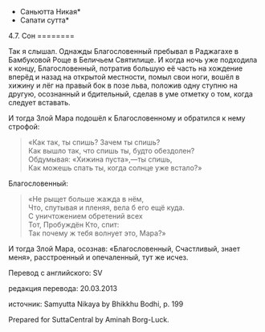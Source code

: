 * Саньютта Никая*
* Сапати сутта*

4\.7\. Сон
\=\=\=\=\=\=\=\=

Так я слышал\. Однажды Благословенный пребывал в Раджагахе в Бамбуковой Роще в Беличьем Святилище\. И когда ночь уже подходила к концу, Благословенный, потратив большую её часть на хождение вперёд и назад на открытой местности, помыл свои ноги, вошёл в хижину и лёг на правый бок в позе льва, положив одну ступню на другую, осознанный и бдительный, сделав в уме отметку о том, когда следует вставать\.

И тогда Злой Мара подошёл к Благословенному и обратился к нему строфой:

> «Как так, ты спишь? Зачем ты спишь?  
> Как вышло так, что спишь ты, будто обездолен?  
> Обдумывая: «Хижина пуста»,—ты спишь,  
> Как можешь спать ты, когда солнце уже встало?»

Благословенный:

> «Не рыщет больше жажда в нём,  
> Что, спутывая и пленяя, вела б его ещё куда\.  
> С уничтожением обретений всех  
> Тот, Пробуждён Кто, спит:  
> Так почему ж тебя волнует это, Мара?»

И тогда Злой Мара, осознав: «Благословенный, Счастливый, знает меня», расстроенный и опечаленный, тут же исчез\.

Перевод с английского: SV

редакция перевода: 20\.03\.2013

источник: Samyutta Nikaya by Bhikkhu Bodhi, p\. 199

Prepared for SuttaCentral by Aminah Borg\-Luck\.